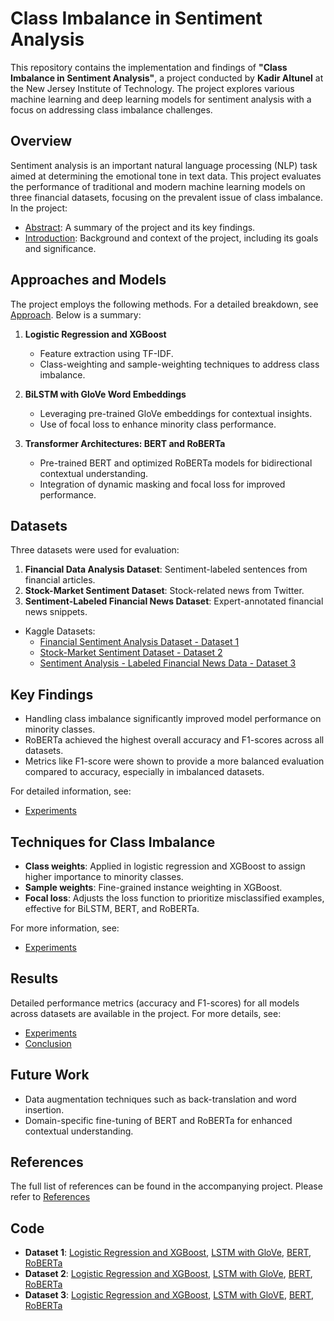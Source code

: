 # Class Imbalance in Sentiment Analysis

This repository contains the implementation and findings of **"Class Imbalance in Sentiment Analysis"**, a project conducted by **Kadir Altunel** at the New Jersey Institute of Technology. The project explores various machine learning and deep learning models for sentiment analysis with a focus on addressing class imbalance challenges.

## Overview

Sentiment analysis is an important natural language processing (NLP) task aimed at determining the emotional tone in text data. This project evaluates the performance of traditional and modern machine learning models on three financial datasets, focusing on the prevalent issue of class imbalance. In the project:

- [Abstract](Abstract.md): A summary of the project and its key findings.
- [Introduction](Introduction.md): Background and context of the project, including its goals and significance.



## Approaches and Models

The project employs the following methods. For a detailed breakdown, see [Approach](Approach.md). Below is a summary:


1. **Logistic Regression and XGBoost**  
   - Feature extraction using TF-IDF.
   - Class-weighting and sample-weighting techniques to address class imbalance.

2. **BiLSTM with GloVe Word Embeddings**  
   - Leveraging pre-trained GloVe embeddings for contextual insights.
   - Use of focal loss to enhance minority class performance.

3. **Transformer Architectures: BERT and RoBERTa**  
   - Pre-trained BERT and optimized RoBERTa models for bidirectional contextual understanding.
   - Integration of dynamic masking and focal loss for improved performance.

## Datasets

Three datasets were used for evaluation:
1. **Financial Data Analysis Dataset**: Sentiment-labeled sentences from financial articles.
2. **Stock-Market Sentiment Dataset**: Stock-related news from Twitter.
3. **Sentiment-Labeled Financial News Dataset**: Expert-annotated financial news snippets.

-  Kaggle Datasets:  
   - [Financial Sentiment Analysis Dataset - Dataset 1](https://www.kaggle.com/datasets/sbhatti/financial-sentiment-analysis)  
   - [Stock-Market Sentiment Dataset - Dataset 2](https://www.kaggle.com/datasets/yash612/stockmarket-sentiment-dataset)  
   - [Sentiment Analysis - Labeled Financial News Data - Dataset 3](https://www.kaggle.com/datasets/aravsood7/sentiment-analysis-labelled-financial-news-data)

## Key Findings

- Handling class imbalance significantly improved model performance on minority classes.
- RoBERTa achieved the highest overall accuracy and F1-scores across all datasets.
- Metrics like F1-score were shown to provide a more balanced evaluation compared to accuracy, especially in imbalanced datasets.

For detailed information, see:
- [Experiments](Experiments.md)

## Techniques for Class Imbalance

- **Class weights**: Applied in logistic regression and XGBoost to assign higher importance to minority classes.
- **Sample weights**: Fine-grained instance weighting in XGBoost.
- **Focal loss**: Adjusts the loss function to prioritize misclassified examples, effective for BiLSTM, BERT, and RoBERTa.

For more information, see:
- [Experiments](Experiments.md)

## Results

Detailed performance metrics (accuracy and F1-scores) for all models across datasets are available in the project.
For more details, see:
- [Experiments](Experiments.md)
- [Conclusion](Conclusion.md)

## Future Work

- Data augmentation techniques such as back-translation and word insertion.
- Domain-specific fine-tuning of BERT and RoBERTa for enhanced contextual understanding.

## References

The full list of references can be found in the accompanying project. Please refer to [References](References.md)

## Code

- **Dataset 1**: [Logistic Regression and XGBoost](https://github.com/KadirOrcunAltunel/SentimentAnalysis/blob/main/code/Sentiment%20Analysis%20-%20Logistic%20Regression%20and%20XGB%20with%20TFIDF%20-%20Dataset-1.ipynb), [LSTM with GloVe](https://github.com/KadirOrcunAltunel/SentimentAnalysis/blob/main/code/Sentiment%20Analysis%20-%20LSTM%20with%20GloVe%20-%20Dataset-1.ipynb), [BERT](https://github.com/KadirOrcunAltunel/SentimentAnalysis/blob/main/code/Sentiment%20Analysis%20BERT%20-%20Dataset-1.ipynb), [RoBERTa](https://github.com/KadirOrcunAltunel/SentimentAnalysis/blob/main/code/Sentiment%20Analysis%20-%20Roberta%20-%20Dataset-1.ipynb)
- **Dataset 2**: [Logistic Regression and XGBoost](https://github.com/KadirOrcunAltunel/SentimentAnalysis/blob/main/code/%20Sentiment%20Analysis%20-%20Logistic%20Regression%20and%20XGB%20with%20TFIDF%20-%20Dataset-2.ipynb), [LSTM with GloVe](https://github.com/KadirOrcunAltunel/SentimentAnalysis/blob/main/code/Sentiment%20Analysis%20-%20LSTM%20with%20GloVe%20-%20Dataset-2.ipynb), [BERT](https://github.com/KadirOrcunAltunel/SentimentAnalysis/blob/main/code/Sentiment%20Analysis%20BERT%20-%20Dataset-2.ipynb), [RoBERTa](https://github.com/KadirOrcunAltunel/SentimentAnalysis/blob/main/code/Sentiment%20Analysis%20-%20Roberta%20-%20Dataset-2.ipynb)
- **Dataset 3**: [Logistic Regression and XGBoost](https://github.com/KadirOrcunAltunel/SentimentAnalysis/blob/main/code/Sentiment%20Analysis%20-%20Logistic%20Regression%20and%20XGB%20with%20TFIDF%20-%20Dataset-3.ipynb), [LSTM with GloVE](https://github.com/KadirOrcunAltunel/SentimentAnalysis/blob/main/code/Sentiment%20Analysis%20-%20LSTM%20with%20GloVe%20-%20Dataset-3.ipynb), [BERT](https://github.com/KadirOrcunAltunel/SentimentAnalysis/blob/main/code/Sentiment%20Analysis%20BERT%20-%20Dataset-3.ipynb), [RoBERTa](https://github.com/KadirOrcunAltunel/SentimentAnalysis/blob/main/code/Sentiment%20Analysis%20-%20Roberta%20-%20Dataset-3.ipynb)



